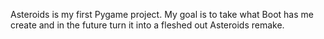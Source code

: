 Asteroids is my first Pygame project. My goal is to take what Boot has me create and in the future turn it into a fleshed out Asteroids remake. 